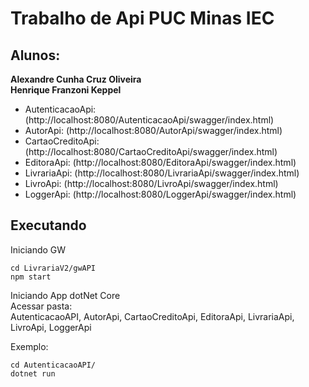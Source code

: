 # Trabalho de Api PUC Minas IEC
## Alunos:

**Alexandre Cunha Cruz Oliveira**  
**Henrique Franzoni Keppel**  

- AutenticacaoApi: (http://localhost:8080/AutenticacaoApi/swagger/index.html)
- AutorApi: (http://localhost:8080/AutorApi/swagger/index.html)
- CartaoCreditoApi: (http://localhost:8080/CartaoCreditoApi/swagger/index.html)
- EditoraApi: (http://localhost:8080/EditoraApi/swagger/index.html)
- LivrariaApi: (http://localhost:8080/LivrariaApi/swagger/index.html)
- LivroApi: (http://localhost:8080/LivroApi/swagger/index.html)
- LoggerApi: (http://localhost:8080/LoggerApi/swagger/index.html)

## Executando
Iniciando GW
```
cd LivrariaV2/gwAPI
npm start
```

Iniciando App dotNet Core  
Acessar pasta:  
AutenticacaoAPI,
AutorApi,
CartaoCreditoApi,
EditoraApi,
LivrariaApi,
LivroApi,
LoggerApi

Exemplo:
```
cd AutenticacaoAPI/
dotnet run
```
